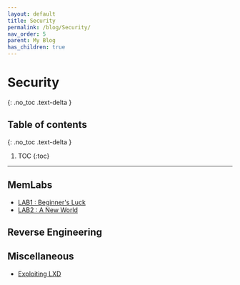 ```yaml
---
layout: default
title: Security
permalink: /blog/Security/
nav_order: 5
parent: My Blog
has_children: true
---
```


# Security
{: .no_toc .text-delta }

## Table of contents ##
{: .no_toc .text-delta }

1. TOC
{:toc}

---

## MemLabs ##

- [LAB1 : Beginner's Luck](/blog/Security/MemLabs/LAB1)
- [LAB2 : A New World](/blog/Security/MemLabs/LAB2)

## Reverse Engineering ##

## Miscellaneous ##

- [Exploiting LXD](/blog/Security/Exploiting-LXD/)
